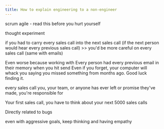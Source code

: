 ```yaml
---
title: How to explain engineering to a non-engineer
---
```


scrum agile - read this before you hurt yourself

thought experiment

if you had to carry every sales call into the next sales call (if the next person would hear every previous sales call) >> you'd be more careful on every sales call (same with emails)

Even worse because working with
Every person had every previous email in their memory when you hit send
Even if you forget, your computer will whack you saying you missed something from months ago. Good luck finding it.

every sales call you, your team, or anyone has ever left or promise they've made, you're responsible for

Your first sales call, you have to think about your next 5000 sales calls

Directly related to bugs

even with aggressive goals, keep thinking and having empathy
